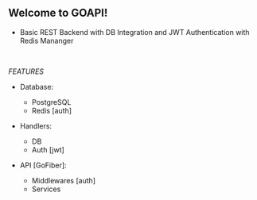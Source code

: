 ## Welcome to GOAPI!
- Basic REST Backend with DB Integration and JWT Authentication with Redis Mananger

<br>

*FEATURES*

- Database:
	- PostgreSQL
	- Redis [auth]

- Handlers:
	- DB
	- Auth [jwt]

- API [GoFiber]:
	- Middlewares [auth]
	- Services
